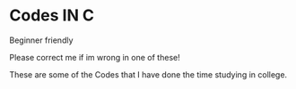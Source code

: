 # Codes IN C
 Beginner friendly

Please correct me if im wrong in one of these!

These are some of the Codes that I have done the time studying in college.
